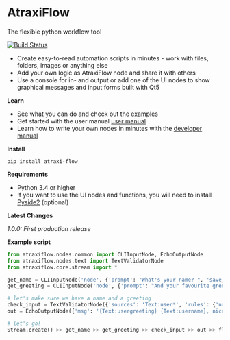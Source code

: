 # AtraxiFlow
The flexible python workflow tool

[![Build Status](https://travis-ci.org/smertiens/AtraxiFlow.svg?branch=master)](https://travis-ci.org/smertiens/AtraxiFlow)

* Create easy-to-read automation scripts in minutes - work with files, folders, images or anything else 
* Add your own logic as AtraxiFlow node and share it with others
* Use a console for in- and output or add one of the UI nodes to show graphical messages and input forms 
built with Qt5

**Learn**

* See what you can do and check out the [examples](https://github.com/smertiens/AtraxiExamples)
* Get started with the user manual [user manual](https://docs.atraxi-flow.com/manual/index.html)
* Learn how to write your own nodes in minutes with the [developer manual](https://docs.atraxi-flow.com/dev/index.html)

**Install**
```
pip install atraxi-flow
```

**Requirements**

* Python 3.4 or higher
* If you want to use the UI nodes and functions, you will need to install [Pyside2](https://pypi.org/project/PySide2/) (optional)

**Latest Changes**

_1.0.0: First production release_  


**Example script**

```python
from atraxiflow.nodes.common import CLIInputNode, EchoOutputNode
from atraxiflow.nodes.text import TextValidatorNode
from atraxiflow.core.stream import *

get_name = CLIInputNode('node', {'prompt': "What's your name? ", 'save_to': 'username' })
get_greeting = CLIInputNode('node', {'prompt': "And your favourite greeting? ", 'save_to': 'usergreeting' })

# let's make sure we have a name and a greeting
check_input = TextValidatorNode({'sources': 'Text:user*', 'rules': {'not_empty': {}}})
out = EchoOutputNode({'msg': '{Text:usergreeting} {Text:username}, nice to meet you!'})

# let's go!
Stream.create() >> get_name >> get_greeting >> check_input >> out >> flow()
```
